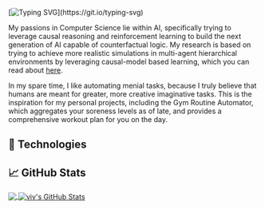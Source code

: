 [![Typing SVG](https://readme-typing-svg.demolab.com?font=Fira+Code&weight=100&size=30&duration=3000&pause=300&color=18FF00&width=435&lines=Hey!+My+name+is+viv.+;Nice+to+meet+you!)](https://git.io/typing-svg)

My passions in Computer Science lie within AI, specifically trying to leverage causal reasoning and reinforcement learning to build the next generation of AI capable of counterfactual logic. My research is based on trying to achieve more realistic simulations in multi-agent hierarchical environments by leveraging causal-model based learning, which you can read about [here](https://newsroom.lmu.edu/community/seaver-summer-research-vivek-dhingra-25/).

In my spare time, I like automating menial tasks, because I truly believe that humans are meant for greater, more creative imaginative tasks. This is the inspiration for my personal projects, including the Gym Routine Automator, which aggregates your soreness levels as of late, and provides a comprehensive workout plan for you on the day.

## :dvd: Technologies

## &#x1f4c8; GitHub Stats

<a href="https://github.com/asrouji/asrouji">
  <img align="center" src="https://github-readme-stats-tau-red-95.vercel.app/api/top-langs/?username=Relectrik&hide=css,html&title_color=ffffff&text_color=c9cacc&icon_color=2bbc8a&bg_color=1d1f21&langs_count=3&size_weight=0.8&count_weight=0.2" />
</a>
<a href="https://github.com/Relectrik">
  <img align="center" src="https://github-readme-stats-tau-red-95.vercel.app/api?username=Relectrik&show_icons=true&line_height=27&count_private=true&title_color=ffffff&text_color=c9cacc&icon_color=2bbc8a&bg_color=1d1f21&custom_title=viv's%20GitHub%20Stats" alt="viv's GitHub Stats" />
</a>
